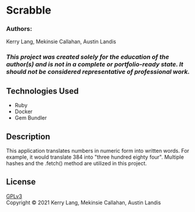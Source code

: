 # Scrabble

### Authors:
Kerry Lang, Mekinsie Callahan, Austin Landis

### _This project was created solely for the education of the author(s) and is not in a complete or portfolio-ready state. It should not be considered representative of professional work._

## Technologies Used
* Ruby
* Docker
* Gem Bundler

## Description

This application translates numbers in numeric form into written words. For example, it would translate 384 into "three hundred eighty four". Multiple hashes and the .fetch() method are utilized in this project. 

## License
[GPLv3](https://choosealicense.com/licenses/gpl-3.0/)\
Copyright &copy; 2021 Kerry Lang, Mekinsie Callahan, Austin Landis

